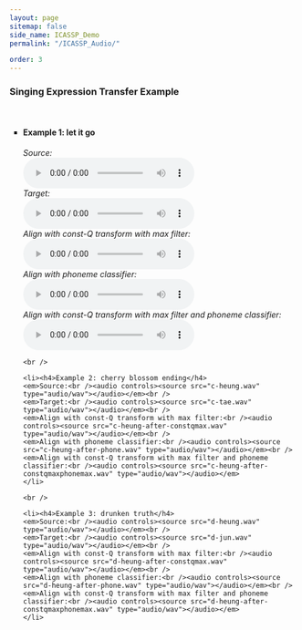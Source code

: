```yaml
---
layout: page
sitemap: false
side_name: ICASSP_Demo
permalink: "/ICASSP_Audio/"

order: 3
---
```


<h3> Singing Expression Transfer Example </h3><br />
<ul type="square">
	<li><h4>Example 1: let it go</h4>
	<em>Source:<br /><audio controls><source src="l-joo.wav" type="audio/wav"></audio></em><br />
	<em>Target:<br /><audio controls><source src="l-byul.wav" type="audio/wav"></audio></em><br />
	<em>Align with const-Q transform with max filter:<br /><audio controls><source src="l-joo-after-constqmax.wav" type="audio/wav"></audio></em><br />
	<em>Align with phoneme classifier:<br /><audio controls><source src="l-joo-after-phone.wav" type="audio/wav"></audio></em><br />
	<em>Align with const-Q transform with max filter and phoneme classifier:<br /><audio controls><source src="l-joo-after-constqmaxphonemax.wav" type="audio/wav"></audio></em>
	</li>

	<br />

	<li><h4>Example 2: cherry blossom ending</h4>
	<em>Source:<br /><audio controls><source src="c-heung.wav" type="audio/wav"></audio></em><br />
	<em>Target:<br /><audio controls><source src="c-tae.wav" type="audio/wav"></audio></em><br />
	<em>Align with const-Q transform with max filter:<br /><audio controls><source src="c-heung-after-constqmax.wav" type="audio/wav"></audio></em><br />
	<em>Align with phoneme classifier:<br /><audio controls><source src="c-heung-after-phone.wav" type="audio/wav"></audio></em><br />
	<em>Align with const-Q transform with max filter and phoneme classifier:<br /><audio controls><source src="c-heung-after-constqmaxphonemax.wav" type="audio/wav"></audio></em>
	</li>

	<br />

	<li><h4>Example 3: drunken truth</h4>
	<em>Source:<br /><audio controls><source src="d-heung.wav" type="audio/wav"></audio></em><br />
	<em>Target:<br /><audio controls><source src="d-jun.wav" type="audio/wav"></audio></em><br />
	<em>Align with const-Q transform with max filter:<br /><audio controls><source src="d-heung-after-constqmax.wav" type="audio/wav"></audio></em><br />
	<em>Align with phoneme classifier:<br /><audio controls><source src="d-heung-after-phone.wav" type="audio/wav"></audio></em><br />
	<em>Align with const-Q transform with max filter and phoneme classifier:<br /><audio controls><source src="d-heung-after-constqmaxphonemax.wav" type="audio/wav"></audio></em>
	</li>
</ul>